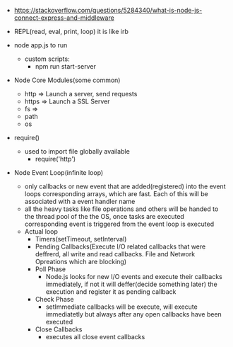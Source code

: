 * https://stackoverflow.com/questions/5284340/what-is-node-js-connect-express-and-middleware

* REPL(read, eval, print, loop) it is like irb

* node app.js to run
  * custom scripts:
    * npm run start-server
    
* Node Core Modules(some common)
  * http => Launch a server, send requests
  * https => Launch a SSL Server
  * fs => 
  * path
  * os

* require()
  * used to import file globally available
    * require('http')  

* Node Event Loop(infinite loop)
  * only callbacks or new event that are added(registered) into the event loops corresponding arrays, which are fast. 
    Each of this will be associated with a event handler name
  * all the heavy tasks like file operations and others will be handed to the thread pool of the
    the OS, once tasks are executed corresponding event is triggered from the event loop is 
    executed    
  * Actual loop
    * Timers(setTimeout, setInterval)
    * Pending Callbacks(Execute I/O related callbacks that were deffrerd, all write and read 
      callbacks. File and Network Opreations which are blocking)  
    * Poll Phase
      * Node.js looks for new I/O events and execute their callbacks immediately, if not it will 
       deffer(decide something later) the execution and register it as pending callback   
    * Check Phase
      * setImmediate callbacks will be execute, will  execute immediatetly but always after any open callbacks have been executed    
    * Close Callbacks   
      * executes all close event callbacks